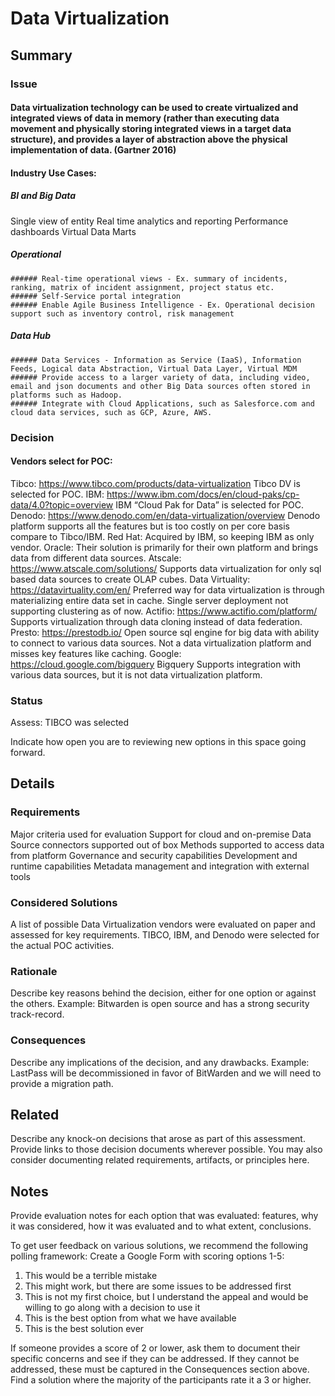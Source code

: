 # Data Virtualization
## Summary
### Issue
#### Data virtualization technology can be used to create virtualized and integrated views of data in memory (rather than executing data movement and physically storing integrated views in a target data structure), and provides a layer of abstraction above the physical implementation of data. (Gartner 2016)

#### Industry Use Cases:
##### BI and Big Data 
Single view of entity
  Real time analytics and reporting
  Performance dashboards
  Virtual Data Marts
##### Operational
    ###### Real-time operational views - Ex. summary of incidents, ranking, matrix of incident assignment, project status etc.
    ###### Self-Service portal integration
    ###### Enable Agile Business Intelligence - Ex. Operational decision support such as inventory control, risk management
##### Data Hub
    ###### Data Services - Information as Service (IaaS), Information Feeds, Logical data Abstraction, Virtual Data Layer, Virtual MDM
    ###### Provide access to a larger variety of data, including video, email and json documents and other Big Data sources often stored in platforms such as Hadoop.
    ###### Integrate with Cloud Applications, such as Salesforce.com and cloud data services, such as GCP, Azure, AWS.

### Decision
#### Vendors select for POC:
  Tibco: https://www.tibco.com/products/data-virtualization
    Tibco DV is selected for POC.
  IBM: https://www.ibm.com/docs/en/cloud-paks/cp-data/4.0?topic=overview
    IBM “Cloud Pak for Data” is selected for POC.
  Denodo: https://www.denodo.com/en/data-virtualization/overview 
    Denodo platform supports all the features but is too costly on per core basis compare to Tibco/IBM.
  Red Hat: 
    Acquired by IBM, so keeping IBM as only vendor.
  Oracle: 
    Their solution is primarily for their own platform and brings data from different data sources.
  Atscale: https://www.atscale.com/solutions/ 
    Supports data virtualization for only sql based data sources to create OLAP cubes.
  Data Virtuality: https://datavirtuality.com/en/ 
    Preferred way for data virtualization is through materializing entire data set in cache. Single server deployment not supporting clustering as of       now. 
  Actifio: https://www.actifio.com/platform/ 
    Supports virtualization through data cloning instead of data federation.
  Presto: https://prestodb.io/ 
    Open source sql engine for big data with ability to connect to various data sources. Not a data virtualization platform and misses key features like caching.
  Google: https://cloud.google.com/bigquery 
    Bigquery Supports integration with various data sources, but it is not data virtualization platform.


### Status
Assess: TIBCO was selected

Indicate how open you are to reviewing new options in this space going forward.

## Details
### Requirements
Major criteria used for evaluation
  Support for cloud and on-premise
  Data Source connectors supported out of box
  Methods supported to access data from platform
  Governance and security capabilities
  Development and runtime capabilities
  Metadata management and integration with external tools
  
### Considered Solutions
A list of possible Data Virtualization vendors were evaluated on paper and assessed for key requirements. TIBCO, IBM, and Denodo were selected for the actual POC activities.

### Rationale
Describe key reasons behind the decision, either for one option or against the others. Example: Bitwarden is open source and has a strong security track-record.
### Consequences
Describe any implications of the decision, and any drawbacks. Example: LastPass will be decommissioned in favor of BitWarden and we will need to provide a migration path.

## Related
Describe any knock-on decisions that arose as part of this assessment. Provide links to those decision documents wherever possible.
You may also consider documenting related requirements, artifacts, or principles here.

## Notes
Provide evaluation notes for each option that was evaluated: features, why it was considered, how it was evaluated and to what extent, conclusions.

To get user feedback on various solutions, we recommend the following polling framework:
Create a Google Form with scoring options 1-5: 
1. This would be a terrible mistake
2. This might work, but there are some issues to be addressed first
3. This is not my first choice, but I understand the appeal and would be willing to go along with a decision to use it
4. This is the best option from what we have available
5. This is the best solution ever

If someone provides a score of 2 or lower, ask them to document their specific concerns and see if they can be addressed. If they cannot be addressed, these must be captured in the Consequences section above. Find a solution where the majority of the participants rate it a 3 or higher.
